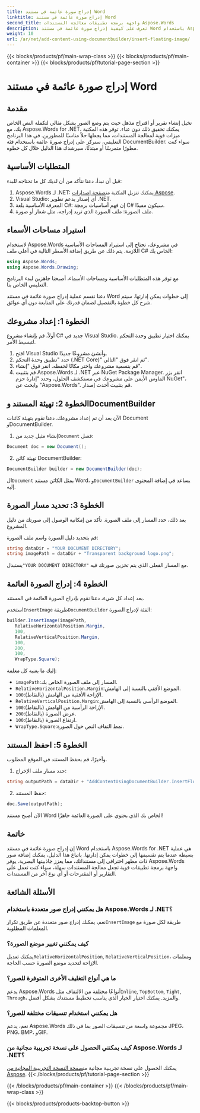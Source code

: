 ```yaml
---
title: إدراج صورة عائمة في مستند Word
linktitle: إدراج صورة عائمة في مستند Word
second_title: واجهة برمجة تطبيقات معالجة المستندات Aspose.Words
description: تعرف على كيفية إدراج صورة عائمة في مستند Word باستخدام Aspose.Words for .NET من خلال هذا الدليل التفصيلي خطوة بخطوة. مثالي لتحسين مستنداتك.
weight: 10
url: /ar/net/add-content-using-documentbuilder/insert-floating-image/
---
```


{{< blocks/products/pf/main-wrap-class >}}
{{< blocks/products/pf/main-container >}}
{{< blocks/products/pf/tutorial-page-section >}}

# إدراج صورة عائمة في مستند Word

## مقدمة

تخيل إنشاء تقرير أو اقتراح مذهل حيث يتم وضع الصور بشكل مثالي لتكملة النص الخاص بك. مع Aspose.Words for .NET، يمكنك تحقيق ذلك دون عناء. توفر هذه المكتبة ميزات قوية لمعالجة المستندات، مما يجعلها حلاً مناسبًا للمطورين. في هذا البرنامج التعليمي، سنركز على إدراج صورة عائمة باستخدام فئة DocumentBuilder. سواء كنت مطورًا متمرسًا أو مبتدئًا، سيرشدك هذا الدليل خلال كل خطوة.

## المتطلبات الأساسية

قبل أن نبدأ، دعنا نتأكد من أن لديك كل ما تحتاجه للبدء:

1.  Aspose.Words لـ .NET: يمكنك تنزيل المكتبة من[صفحة إصدارات Aspose](https://releases.aspose.com/words/net/).
2. Visual Studio: أي إصدار يدعم تطوير .NET.
3. المعرفة الأساسية بلغة C#: إن فهم أساسيات برمجة C# سيكون مفيدًا.
4. ملف الصورة: ملف الصورة الذي تريد إدراجه، مثل شعار أو صورة.

## استيراد مساحات الأسماء

لاستخدام Aspose.Words في مشروعك، تحتاج إلى استيراد المساحات الأساسية اللازمة. يتم ذلك عن طريق إضافة الأسطر التالية في أعلى ملف C# الخاص بك:

```csharp
using Aspose.Words;
using Aspose.Words.Drawing;
```

مع توفر هذه المتطلبات الأساسية ومساحات الأسماء، أصبحنا جاهزين لبدء البرنامج التعليمي الخاص بنا.

دعنا نقسم عملية إدراج صورة عائمة في مستند Word إلى خطوات يمكن إدارتها. سيتم شرح كل خطوة بالتفصيل لضمان قدرتك على المتابعة دون أي عوائق.

## الخطوة 1: إعداد مشروعك

أولاً، قم بإنشاء مشروع C# جديد في Visual Studio. يمكنك اختيار تطبيق وحدة التحكم لتبسيط الأمر.

1. افتح Visual Studio وأنشئ مشروعًا جديدًا.
2. حدد "تطبيق وحدة التحكم (.NET Core)" ثم انقر فوق "التالي".
3. قم بتسمية مشروعك واختر مكانًا لحفظه. انقر فوق "إنشاء".
4. قم بتثبيت Aspose.Words لـ .NET عبر NuGet Package Manager. انقر بزر الماوس الأيمن على مشروعك في مستكشف الحلول، وحدد "إدارة حزم NuGet"، وابحث عن "Aspose.Words". قم بتثبيت أحدث إصدار.

## الخطوة 2: تهيئة المستند وDocumentBuilder

الآن بعد أن تم إعداد مشروعك، دعنا نقوم بتهيئة كائنات Document وDocumentBuilder.

1.  إنشاء مثيل جديد من`Document` فصل:

```csharp
Document doc = new Document();
```

2. تهيئة كائن DocumentBuilder:

```csharp
DocumentBuilder builder = new DocumentBuilder(doc);
```

 ال`Document` يمثل الكائن مستند Word، و`DocumentBuilder` يساعد في إضافة المحتوى إليه.

## الخطوة 3: تحديد مسار الصورة

بعد ذلك، حدد المسار إلى ملف الصورة. تأكد من إمكانية الوصول إلى صورتك من دليل المشروع.

قم بتحديد دليل الصورة واسم ملف الصورة:

```csharp
string dataDir = "YOUR DOCUMENT DIRECTORY";
string imagePath = dataDir + "Transparent background logo.png";
```

 يستبدل`"YOUR DOCUMENT DIRECTORY"` مع المسار الفعلي الذي يتم تخزين صورتك فيه.

## الخطوة 4: إدراج الصورة العائمة

بعد إعداد كل شيء، دعنا نقوم بإدراج الصورة العائمة في المستند.

 استخدم`InsertImage` طريقة`DocumentBuilder` الفئة لإدراج الصورة:

```csharp
builder.InsertImage(imagePath,
   RelativeHorizontalPosition.Margin,
   100,
   RelativeVerticalPosition.Margin,
   100,
   200,
   100,
   WrapType.Square);
```

إليك ما يعنيه كل معلمة:
- `imagePath`:المسار إلى ملف الصورة الخاص بك.
- `RelativeHorizontalPosition.Margin`:الموضع الأفقي بالنسبة إلى الهامش.
- `100`:الإزاحة الأفقية من الهامش (بالنقاط).
- `RelativeVerticalPosition.Margin`:الموضع الرأسي بالنسبة إلى الهامش.
- `100`:الإزاحة الرأسية من الهامش (بالنقاط).
- `200`:عرض الصورة (بالنقاط).
- `100`:ارتفاع الصورة (بالنقاط).
- `WrapType.Square`:نمط التفاف النص حول الصورة.

## الخطوة 5: احفظ المستند

وأخيرًا، قم بحفظ المستند في الموقع المطلوب.

1. حدد مسار ملف الإخراج:

```csharp
string outputPath = dataDir + "AddContentUsingDocumentBuilder.InsertFloatingImage.docx";
```

2. حفظ المستند:

```csharp
doc.Save(outputPath);
```

الآن أصبح مستند Word الخاص بك الذي يحتوي على الصورة العائمة جاهزًا!

## خاتمة

إن إدراج صورة عائمة في مستند Word باستخدام Aspose.Words for .NET هي عملية بسيطة عندما يتم تقسيمها إلى خطوات يمكن إدارتها. باتباع هذا الدليل، يمكنك إضافة صور ذات مظهر احترافي إلى مستنداتك، مما يعزز جاذبيتها البصرية. يوفر Aspose.Words واجهة برمجة تطبيقات قوية تجعل معالجة المستندات سهلة، سواء كنت تعمل على التقارير أو المقترحات أو أي نوع آخر من المستندات.

## الأسئلة الشائعة

### هل يمكنني إدراج صور متعددة باستخدام Aspose.Words لـ .NET؟

 نعم، يمكنك إدراج صور متعددة عن طريق تكرار`InsertImage` طريقة لكل صورة مع المعلمات المطلوبة.

### كيف يمكنني تغيير موضع الصورة؟

 يمكنك تعديل`RelativeHorizontalPosition`, `RelativeVerticalPosition`، ومعلمات الإزاحة لتحديد موضع الصورة حسب الحاجة.

### ما هي أنواع التغليف الأخرى المتوفرة للصور؟

 يدعم Aspose.Words أنواعًا مختلفة من الالتفاف مثل`Inline`, `TopBottom`, `Tight`, `Through`، والمزيد. يمكنك اختيار الخيار الذي يناسب تخطيط مستندك بشكل أفضل.

### هل يمكنني استخدام تنسيقات مختلفة للصور؟

نعم، يدعم Aspose.Words مجموعة واسعة من تنسيقات الصور بما في ذلك JPEG، PNG، BMP، وGIF.

### كيف يمكنني الحصول على نسخة تجريبية مجانية من Aspose.Words لـ .NET؟

 يمكنك الحصول على نسخة تجريبية مجانية من[صفحة النسخة التجريبية المجانية من Aspose](https://releases.aspose.com/).
{{< /blocks/products/pf/tutorial-page-section >}}

{{< /blocks/products/pf/main-container >}}
{{< /blocks/products/pf/main-wrap-class >}}

{{< blocks/products/products-backtop-button >}}
